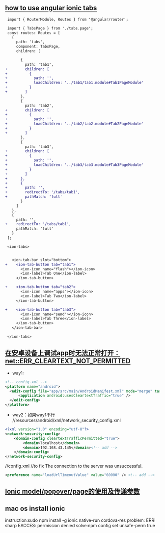 ##  [how to use **angular** ionic tabs](https://github.com/ionic-team/ionic/blob/master/CHANGELOG.md#angular-tabs)
```diff
 import { RouterModule, Routes } from '@angular/router';

 import { TabsPage } from './tabs.page';
 const routes: Routes = [
   {
     path: 'tabs',
     component: TabsPage,
     children: [

       {
         path: 'tab1',
+        children: [
+          {
+            path: '',
+            loadChildren: '../tab1/tab1.module#Tab1PageModule'
+          }
+        ]
       },
       {
         path: 'tab2',
+        children: [
+          {
+            path: '',
+            loadChildren: '../tab2/tab2.module#Tab2PageModule'
+          }
+        ]
       },
       {
         path: 'tab3',
+        children: [
+          {
+            path: '',
+            loadChildren: '../tab3/tab3.module#Tab3PageModule'
+          }
+        ]
+      },
+      {
+        path: '',
+        redirectTo: '/tabs/tab1',
+        pathMatch: 'full'
       }
     ]
   },
   {
     path: '',
+    redirectTo: '/tabs/tab1',
     pathMatch: 'full'
   }
 ];
```

```diff
 <ion-tabs>


   <ion-tab-bar slot="bottom">
+    <ion-tab-button tab="tab1">
       <ion-icon name="flash"></ion-icon>
       <ion-label>Tab One</ion-label>
     </ion-tab-button>

+    <ion-tab-button tab="tab2">
       <ion-icon name="apps"></ion-icon>
       <ion-label>Tab Two</ion-label>
     </ion-tab-button>

+    <ion-tab-button tab="tab3">
       <ion-icon name="send"></ion-icon>
       <ion-label>Tab Three</ion-label>
     </ion-tab-button>
   </ion-tab-bar>

 </ion-tabs>
```
## [在安卓设备上调试app时无法正常打开：net::ERR_CLEARTEXT_NOT_PERMITTED](https://stackoverflow.com/questions/54752716/why-am-i-seeing-neterr-cleartext-not-permitted-errors-after-upgrading-to-cordo)
* way1:
```xml
<!-- config.xml -->
<platform name="android">
  <edit-config file="app/src/main/AndroidManifest.xml" mode="merge" target="/manifest/application">
      <application android:usesCleartextTraffic="true" />
  </edit-config>
</platform>
```
* way2：如果way1不行
//resources/android/xml/network_security_config.xml 
```xml
<?xml version="1.0" encoding="utf-8"?>
<network-security-config>
    <domain-config cleartextTrafficPermitted="true">
        <domain>localhost</domain>
        <domain>192.168.43.145</domain><!-- add -->
    </domain-config>
</network-security-config>
```
//config.xml //to fix The connection to the server was unsuccessful.
```xml
<preference name="loadUrlTimeoutValue" value="60000" /> <!-- add -->
```
## [Ionic model/popover/page的使用及传递参数](https://www.youtube.com/watch?v=jRxPOs1OM34&list=PLMBoxY34XjTL_P7aKbwo_X_-8JXjWvNpl)

## mac os install ionic 
instruction:sudo npm install -g ionic native-run cordova-res
problem: ERR! sharp EACCES: permission denied
solve:npm config set unsafe-perm true